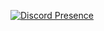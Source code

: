 [![Discord Presence](https://lanyard-profile-readme.vercel.app/api/422444198835257363?theme=transparent&bg=0d1117&animated=true&borderRadius=15px&hideDiscrim=false)](https://discord.com/users/620232047671377931)
